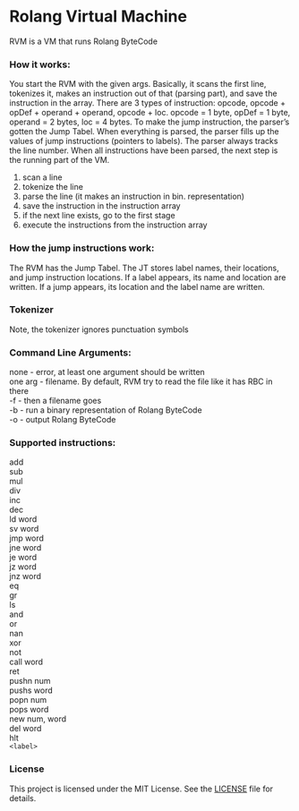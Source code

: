 
# Rolang Virtual Machine
 
 
RVM is a VM that runs Rolang ByteCode
 
 
### How it works:<br>
You start the RVM with the given args. Basically, it scans the first line, tokenizes it, makes an instruction out of that (parsing part), and save the instruction in the array. There are 3 types of instruction: opcode, opcode + opDef + operand + operand, opcode + loc. opcode = 1 byte, opDef = 1 byte, operand = 2 bytes, loc = 4 bytes. To make the jump instruction, the parser’s gotten the Jump Tabel. When everything is parsed, the parser fills up the values of jump instructions (pointers to labels). The parser always tracks the line number. When all instructions have been parsed, the next step is the running part of the VM.

<ol>
	<li>scan a line</li>
	<li>tokenize the line</li>
	<li>parse the line (it makes an instruction in bin. representation)</li>
	<li>save the instruction in the instruction array</li>
	<li>if the next line exists, go to the first stage </li>
	<li>execute the instructions from the instruction array</li>
</ol>
 
 
### How the jump instructions work: <br>
The RVM has the Jump Tabel. The JT stores label names, their locations, and jump instruction locations. If a label appears, its name and location are written. If a jump appears, its location and the label name are written.<br>


### Tokenizer
Note, the tokenizer ignores punctuation symbols

### Command Line Arguments:<br>
none - error, at least one argument should be written<br>
one arg - filename. By default, RVM try to read the file like it has RBC in there<br>
-f - then a filename goes<br>
-b - run a binary representation of Rolang ByteCode<br>
-o - output Rolang ByteCode<br>

### Supported instructions:<br>
add<br>
sub    <br>
mul    <br>
div    <br>
inc<br>
dec<br>
ld    word<br>
sv    word<br>
jmp    word<br>
jne    word<br>
je     word<br>
jz     word<br>
jnz     word<br>
eq<br>
gr<br>
ls<br>
and<br>
or<br>
nan<br>
xor<br>
not<br>
call   word<br>
ret <br>
pushn  num    <br>
pushs  word    <br>
popn   num    <br>
pops   word    <br>
new    num, word<br>
del    word<br>
hlt<br>
`<label>`<br>

### License

This project is licensed under the MIT License. See the [LICENSE](LICENSE) file for details.

